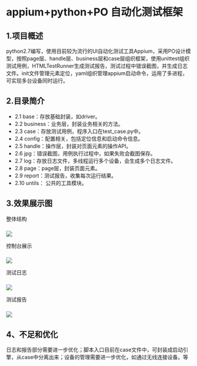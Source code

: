appium+python+PO 自动化测试框架
====
1.项目概述
-------
python2.7编写，使用目前较为流行的UI自动化测试工具Appium，采用PO设计模型，按照page层、handle层、business层和case层组织框架，使用unittest组织测试用例，HTMLTestRunner生成测试报告，测试过程中错误截图，并生成日志文件。init文件管理元素定位，yaml组织管理appium启动命令，运用了多进程，可实现多台设备同时运行。
###
2.目录简介
-------
* 2.1 base：存放基础封装，如driver。
* 2.2 business：业务层，封装业务相关的方法。
* 2.3 case：存放测试用例，程序入口在test_case.py中。
* 2.4 config：配置相关，包括定位信息和启动命令信息。
* 2.5 handle：操作层，封装对页面元素的操作API。
* 2.6 jpg：错误截图，用例执行过程中，如果失败会截图保存。
* 2.7 log：存放日志文件，多线程运行多个设备，会生成多个日志文件。
* 2.8 page：page层，封装页面元素。
* 2.9 report：测试报告，收集每次运行结果。
* 2.10 untils： 公共的工具模块。


3.效果展示图
-------

整体结构
###
![](https://github.com/hanyguoguo/appiumPythonPO/blob/master/img/tree.png)

控制台展示
###
![](https://github.com/hanyguoguo/appiumPythonPO/blob/master/img/workbench.png)

测试日志
###
![](https://github.com/hanyguoguo/appiumPythonPO/blob/master/img/testlog.png)

测试报告
###
![](https://github.com/hanyguoguo/appiumPythonPO/blob/master/img/testreport.png)

4、不足和优化
-------
日志和报告部分需要进一步优化；脚本入口目前在case文件中，可封装成启动引擎，从case中分离出来；设备的管理需要进一步优化，如通过无线连接设备。等
